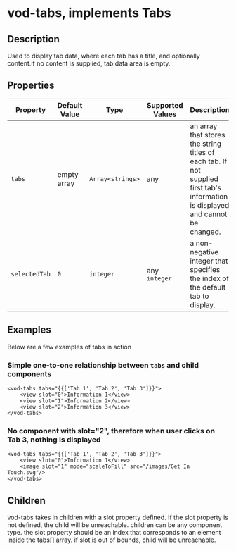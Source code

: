 # vod-tabs, implements Tabs 

## Description

Used to display tab data, where each tab has a title, and optionally content.if no content is supplied, tab data area is empty.

## Properties
| Property | Default Value | Type | Supported Values | Description |
| --- | --- | --- | --- | --- |
| ```tabs``` | empty array | ```Array<strings>``` | any | an array that stores the string titles of each tab. If not supplied first tab's information is displayed and cannot be changed. |
| ```selectedTab``` | ```0``` | ```integer``` | any ```integer``` | a non-negative integer that specifies the index of the default tab to display. |
## Examples

Below are a few examples of tabs in action

### Simple one-to-one relationship between ```tabs``` and child components

```
<vod-tabs tabs="{{['Tab 1', 'Tab 2', 'Tab 3']}}">
    <view slot="0">Information 1</view>
    <view slot="1">Information 2</view>
    <view slot="2">Information 3</view>
</vod-tabs>
```
### No component with slot="2", therefore when user clicks on Tab 3, nothing is displayed

```
<vod-tabs tabs="{{['Tab 1', 'Tab 2', 'Tab 3']}}">
    <view slot="0">Information 1</view>
    <image slot="1" mode="scaleToFill" src="/images/Get In Touch.svg"/>
</vod-tabs>
```
## Children

vod-tabs takes in children with a slot property defined. If the slot property is not defined, the child will be unreachable. children can be any component type. the slot property should be an index that corresponds to an element inside the tabs[] array. if slot is out of bounds, child will be unreachable.

